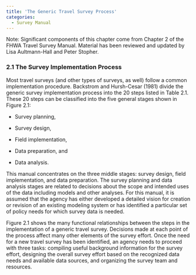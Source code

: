 ```yaml
---
title: 'The Generic Travel Survey Process'
categories:
  - Survey Manual
---
```


Note: Significant components of this chapter come from Chapter 2 of the FHWA Travel Survey Manual. Material has been reviewed and updated by Lisa Aultmann-Hall and Peter Stopher.

### 2.1 The Survey Implementation Process 
Most travel surveys (and other types of surveys, as well) follow a common implementation procedure. Backstrom and Hursh-Cesar (1981) divide the generic survey implementation process into the 20 steps listed in Table 2.1. These 20 steps can be classified into the five general stages shown in Figure 2.1:

- Survey planning,

- Survey design,

- Field implementation,

- Data preparation, and

- Data analysis.

This manual concentrates on the three middle stages: survey design, field implementation, and data preparation. The survey planning and data analysis stages are related to decisions about the scope and intended uses of the data including models and other analyses. For this manual, it is assumed that the agency has either developed a detailed vision for creation or revision of an existing modeling system or has identified a particular set of policy needs for which survey data is needed.

Figure 2.1 shows the many functional relationships between the steps in the implementation of a generic travel survey. Decisions made at each point of the process affect many other elements of the survey effort. Once the need for a new travel survey has been identified, an agency needs to proceed with three tasks: compiling useful background information for the survey effort, designing the overall survey effort based on the recognized data needs and available data sources, and organizing the survey team and resources.
